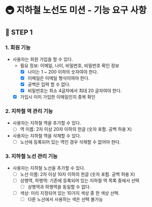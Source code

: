 # 🚇 지하철 노선도 미션 - 기능 요구 사항

## 📌 STEP 1

### 1. 회원 기능

- 사용자는 회원 가입을 할 수 있다.
    - 필요 정보: 이메일, 나이, 비밀번호, 비밀번호 확인 정보
        - [x] 나이는 1 ~ 200 이하의 숫자여야 한다.
        - [x] 이메일은 이메일 형식이여야 한다.
        - [x] 공백은 입력 할 수 없다.
        - [x] 비밀번호는 최소 4글자에서 최대 20 글자여야 한다.
    - [x] 가입시 이미 가입한 이메일인지 중복 확인

### 2. 지하철 역 관리 기능

- 사용자는 지하철 역을 추가할 수 있다.
    - [ ] 역 이름: 2자 이상 20자 이하의 한글 (숫자 포함. 공백 허용 X)
- 사용자는 지하철 역을 삭제할 수 있다.
    - [ ] 노선에 등록되어 있는 역인 경우 삭제할 수 없어야 한다.

### 3. 지하철 노선 관리 기능

- 사용자는 지하철 노선을 추가할 수 있다.
    - [ ] 노선 이름: 2자 이상 10자 이하의 한글 (숫자 포함. 공백 허용 X)
    - [ ] 상행역, 하행역: 기존에 등록되어 있는 지하철 역 목록 중에서 선택
        - [ ] 상행역과 하행역을 동일할 수 없다.
    - [ ] 색상: 미리 지정되어 있는 10가지 색상 중 한 색상 선택.
        - [ ] 다른 노선에서 사용하는 색은 선택 불가능

